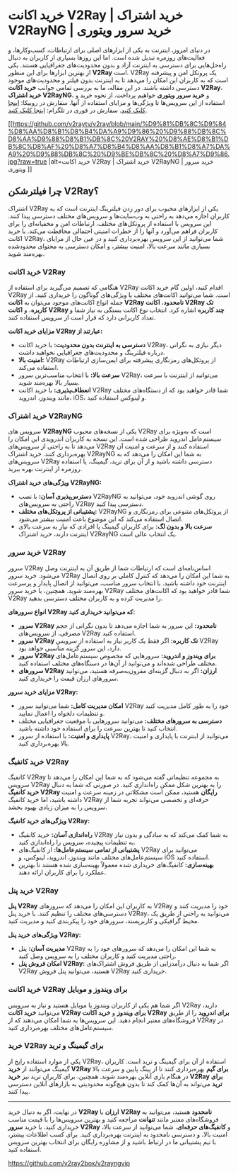 # خرید اکانت V2Ray | خرید اشتراک V2RayNG | خرید سرور ویتوری

در دنیای امروز، اینترنت به یکی از ابزارهای اصلی برای ارتباطات، کسب‌وکارها، و فعالیت‌های روزمره تبدیل شده است. اما این روزها بسیاری از کاربران به دنبال راه‌حل‌هایی برای دسترسی به اینترنت آزاد و بدون محدودیت‌های جغرافیایی هستند. یکی از بهترین ابزارها برای این منظور **V2Ray** است. V2Ray یک پروتکل امن و پیشرفته است که به کاربران این امکان را می‌دهد تا به اینترنت بدون فیلتر و محدودیت‌های موجود دسترسی داشته باشند. در این مقاله، ما به بررسی تمامی جوانب **خرید اکانت V2Ray**، **خرید اشتراک V2RayNG**، و **خرید سرور ویتوری** خواهیم پرداخت. از نحوه خرید و استفاده از این سرویس‌ها تا ویژگی‌ها و مزایای استفاده از آنها.
سفارش در روبیکا:  [اینجا کلیک کنید](https://rubika.ir/mehdi_psychen).
سفارش در فوری در تلگرام:  [اینجا کلیک کنید](https://t.me/v2rayngsup).

[[https://github.com/v2raytv/v2ray/blob/main/%D9%81%DB%8C%D9%84%D8%AA%D8%B1%D8%B4%DA%A9%D9%86%20%D9%88%DB%8C%D8%AA%D9%88%D8%B1%DB%8C%20V2RAY%20%D8%AE%D8%B1%DB%8C%D8%AF%20%D8%A7%D8%B4%D8%AA%D8%B1%D8%A7%DA%A9%20%D9%88%DB%8C%20%D9%BE%DB%8C%20%D8%A7%D9%86.jpg?raw=true
|alt=خرید اکانت V2Ray | خرید اشتراک V2RayNG | خرید سرور ویتوری
]]

## چرا فیلترشکن V2Ray؟

اشتراک V2Ray یکی از ابزارهای محبوب برای دور زدن فیلترینگ اینترنت است که به کاربران اجازه می‌دهد به راحتی به وب‌سایت‌ها و سرویس‌های مختلف دسترسی پیدا کنند. این سرویس با استفاده از پروتکل‌های مختلف، ارتباطات امن و مخفیانه‌ای را برای کاربران فراهم می‌آورد و آنها را از خطرات امنیتی احتمالی محافظت می‌کند. با خرید اکانت V2Ray، شما می‌توانید از این سرویس بهره‌برداری کنید و در عین حال از مزایای بسیاری مانند سرعت بالا، امنیت بیشتر، و امکان دسترسی به محتوای محدودشده بهره‌مند شوید.

### خرید اکانت V2Ray

هنگامی که تصمیم می‌گیرید برای استفاده از V2Ray اقدام کنید، اولین گام خرید اکانت V2Ray است. شما می‌توانید اکانت‌های مختلف با ویژگی‌های گوناگون را خریداری کنید. از جمله انواع اکانت‌های موجود می‌توان به **اکانت V2Ray نامحدود**، **اکانت V2Ray تک کاربره**، و **اکانت V2Ray چند کاربره** اشاره کرد. انتخاب نوع اکانت بستگی به نیاز شما و تعداد کاربرانی دارد که قرار است از سرویس استفاده کنند.

**مزایای خرید اکانت V2Ray عبارتند از:**

- **دسترسی به اینترنت بدون محدودیت:** با خرید اکانت V2Ray، دیگر نیازی به نگرانی درباره فیلترینگ و محدودیت‌های جغرافیایی نخواهید داشت.
- **امنیت بالا:** V2Ray از پروتکل‌های رمزنگاری پیشرفته برای ایمن‌سازی ارتباطات استفاده می‌کند.
- **سرعت بالا:** با انتخاب مناسب‌ترین سرور V2Ray، می‌توانید از اینترنت با سرعت بسیار بالا بهره‌مند شوید.
- **انعطاف‌پذیری:** با خرید اکانت V2Ray شما قادر خواهید بود که از دستگاه‌های مختلف مانند ویندوز، اندروید، iOS، و لینوکس استفاده کنید.

### خرید اشتراک V2RayNG

سرویس های **V2RayNG** یکی از نسخه‌های محبوب V2Ray است که به‌ویژه برای سیستم‌عامل اندروید طراحی شده است. این نسخه به کاربران اندرویدی این امکان را می‌دهد تا به راحتی از سرویس‌های V2Ray استفاده کنند و از سرعت و امنیت آن بهره‌برداری کنند. خرید اشتراک V2RayNG به شما این امکان را می‌دهد که به سرویس‌های V2Ray دسترسی داشته باشید و از آن برای ترید، گیمینگ، یا استفاده روزمره از اینترنت بهره ببرید.

**ویژگی‌های خرید اشتراک V2RayNG:**

- **دسترس‌پذیری آسان:** با نصب V2RayNG روی گوشی اندروید خود، می‌توانید به راحتی به سرویس‌های V2Ray دسترسی پیدا کنید.
- **پشتیبانی از پروتکل‌های مختلف:** V2RayNG از پروتکل‌های متنوعی برای رمزنگاری و اتصال استفاده می‌کند که این موضوع باعث امنیت بیشتر می‌شود.
- **سرعت بالا و بدون لگ:** برای کاربران گیمینگ یا افرادی که نیاز به سرعت بالای اینترنت دارند، خرید اشتراک V2RayNG یک انتخاب عالی است.

### خرید سرور V2Ray

سرور V2Ray اساس‌نامه‌ای است که ارتباطات شما از طریق آن به اینترنت وصل می‌شود. خرید سرور V2Ray به شما این امکان را می‌دهد که کنترل کاملی بر روی اتصال اینترنت خود داشته باشید. با انتخاب سرور مناسب، می‌توانید از اتصال پایدار و پرسرعت بهره‌مند شوید. همچنین، با خرید سرور V2Ray شما قادر خواهید بود که اکانت‌های مختلف V2Ray را مدیریت کرده و به کاربران مختلف دسترسی بدهید.

**انواع سرورهای V2Ray که می‌توانید خریداری کنید:**

- **سرور V2Ray نامحدود:** این سرور به شما اجازه می‌دهد تا بدون نگرانی از حجم مصرفی، از سرویس‌های V2Ray استفاده کنید.
- **سرور V2Ray تک کاربره:** اگر فقط یک کاربر نیاز به استفاده از سرویس V2Ray دارد، این سرور گزینه مناسبی خواهد بود.
- **سرور V2Ray برای ویندوز و اندروید:** سرورهایی که مخصوص سیستم‌عامل‌های مختلف طراحی شده‌اند و می‌توانید از آن‌ها در دستگاه‌های مختلف استفاده کنید.
- **سرورهای V2Ray ارزان:** اگر به دنبال گزینه‌ای مقرون‌به‌صرفه هستید، می‌توانید سرورهای ارزان قیمت را خریداری کنید.

**مزایای خرید سرور V2Ray:**

- **امکان مدیریت کامل:** شما می‌توانید سرور V2Ray خود را به طور کامل مدیریت کنید و تنظیمات دلخواه را اعمال نمایید.
- **دسترسی به سرورهای مختلف:** می‌توانید سرورهایی با موقعیت جغرافیایی مختلف انتخاب کنید تا بهترین سرعت را برای استفاده خود داشته باشید.
- **پایداری و امنیت:** با استفاده از سرور V2Ray، می‌توانید از اینترنت با پایداری و امنیت بالا بهره‌برداری کنید.

### خرید کانفیگ V2Ray

کانفیگ V2Ray به مجموعه تنظیماتی گفته می‌شود که به شما این امکان را می‌دهد تا سرویس V2Ray را به بهترین شکل ممکن راه‌اندازی کنید. در صورتی که شما به دنبال **خرید کانفیگ V2Ray رایگان** هستید، ممکن است مشکلاتی در زمینه سرعت و امنیت داشته باشید، اما خرید کانفیگ V2Ray حرفه‌ای و تخصصی می‌تواند تجربه شما از سرویس را به میزان زیادی بهبود بخشد.

**ویژگی‌های خرید کانفیگ V2Ray:**

- **راه‌اندازی آسان:** خرید کانفیگ V2Ray به شما کمک می‌کند که به سادگی و بدون نیاز به تنظیمات پیچیده، سرویس را راه‌اندازی کنید.
- **پشتیبانی از تمامی سیستم‌عامل‌ها:** از کانفیگ‌های V2Ray می‌توانید برای سیستم‌عامل‌های مختلف مانند ویندوز، اندروید، لینوکس، و iOS استفاده کنید.
- **بهینه‌سازی:** کانفیگ‌های خریداری شده معمولاً بهینه‌سازی شده هستند تا بهترین عملکرد را برای کاربران ارائه دهند.

### خرید پنل V2Ray

**پنل V2Ray** به کاربران این امکان را می‌دهد که سرورهای V2Ray خود را مدیریت کنند و دسترسی‌های مختلف را تنظیم کنند. با خرید پنل V2Ray، می‌توانید به راحتی از طریق یک محیط گرافیکی و کاربرپسند، سرورهای خود را پیکربندی کنید و مدیریت کنید.

**ویژگی‌های خرید پنل V2Ray:**

- **مدیریت آسان:** پنل V2Ray به شما این امکان را می‌دهد که سرورهای خود را به راحتی مدیریت کنید و کاربران مختلف را به سرویس وصل کنید.
- **امکان فروش پنل V2Ray:** اگر شما به دنبال درآمدزایی از طریق فروش اشتراک‌های V2Ray هستید، می‌توانید پنل فروش V2Ray خریداری کنید.

### خرید اکانت V2Ray برای ویندوز و موبایل

اگر شما هم یکی از کاربران ویندوز یا موبایل هستید و نیاز به سرویس V2Ray دارید، می‌توانید **خرید اکانت V2Ray برای ویندوز** و **خرید اکانت V2Ray برای اندروید** را از طریق فروشگاه‌های معتبر انجام دهید. این سرویس‌ها به شما امکان می‌دهند که از V2Ray در سیستم‌عامل‌های مختلف بهره‌برداری کنید.

### خرید V2Ray برای گیمینگ و ترید

یکی از موارد استفاده رایج از V2Ray، استفاده از آن برای گیمینگ و ترید است. کاربران گیمینگ می‌توانند از **خرید V2Ray برای گیم** بهره‌برداری کنند تا از پینگ پایین و سرعت بالا در هنگام بازی آنلاین بهره‌مند شوند. همچنین، برای کاربران ترید نیز **خرید V2Ray برای ترید** می‌تواند به آن‌ها کمک کند تا بدون هیچ‌گونه محدودیتی به بازارهای آنلاین دسترسی پیدا کنند.

---

در نهایت، اگر به دنبال خرید **V2Ray ارزان** یا **V2Ray نامحدود** هستید، می‌توانید به فروشگاه‌های معتبر مانند **تنهانت** مراجعه کنید و بهترین سرویس‌ها را با قیمت مناسب خریداری کنید. با خرید **سرور V2Ray** و **کانفیگ‌های حرفه‌ای**، شما می‌توانید از سرعت بالا، امنیت بالا، و دسترسی نامحدود به اینترنت بهره‌برداری کنید. برای کسب اطلاعات بیشتر، با تیم پشتیبانی ما در ارتباط باشید و از مشاوره رایگان برای انتخاب بهترین سرویس استفاده کنید.

https://github.com/v2ray2box/v2rayngvip
